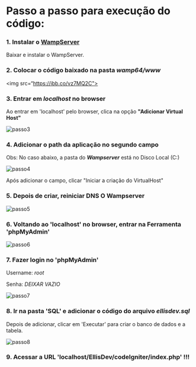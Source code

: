 # Passo a passo para execução do código:

### 1. Instalar o [WampServer](https://www.wampserver.com/en/)

Baixar e instalar o WampServer.

### 2. Colocar o código baixado na pasta ***wamp64/www***

<img src=“https://ibb.co/vz7MQ2C">

### 3. Entrar em ***localhost*** no browser
Ao entrar em 'localhost' pelo browser, clica na opção **"Adicionar Virtual Host"**

![passo3](https://ibb.co/HCN0Lm7)

### 4. Adicionar o path da aplicação no segundo campo

Obs: No caso abaixo, a pasta do ***Wampserver*** está no Disco Local (C:)

![passo4](https://ibb.co/JmNRGMt)

Após adicionar o campo, clicar "Iniciar a criação do VirtualHost"

### 5. Depois de criar, reiniciar DNS O Wampserver

![passo5](https://ibb.co/BjsHTG6)

### 6. Voltando ao 'localhost' no browser, entrar na Ferramenta 'phpMyAdmin'

![passo6](https://ibb.co/Lgxmgm4)

### 7. Fazer login no 'phpMyAdmin' 


Username: *root*

Senha: *DEIXAR VAZIO*


![passo7](https://ibb.co/bNfDmfM)

### 8. Ir na pasta 'SQL' e adicionar o código do arquivo ***ellisdev.sql***

Depois de adicionar, clicar em 'Executar' para criar o banco de dados e a tabela.

![passo8](https://ibb.co/Q6L2mDt)

### 9. Acessar a URL 'localhost/EllisDev/codeIgniter/index.php' !!!

